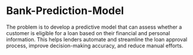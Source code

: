 # Bank-Prediction-Model
The problem is to develop a predictive model that can assess whether a customer is eligible for a loan based on their financial and personal information. This helps lenders automate and streamline the loan approval process, improve decision-making accuracy, and reduce manual efforts.

